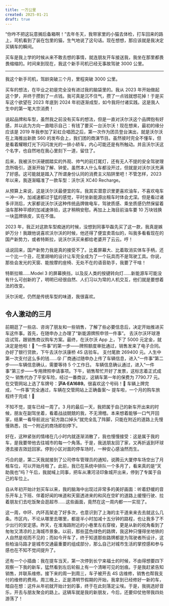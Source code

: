 ```yaml
---
title: 一万公里
created: 2025-01-21
draft: true
---
```


“你咋不把这玩意搁后备箱啊！”去年冬天，我带家里的小猫去体检，打车回来的路上，司机看到了装在包里的猫，生气地说了这句话。现在想想，那应该就是我决定买辆车的瞬间。

买车是我上学的时候从来不敢去想的事情，就连朋友开车接送我，我坐在那里都畏畏缩缩的。时间来到现在，我这个新手司机已经无事故驾驶 3000 公里。

---

我这个新手司机，驾龄突破三个月，里程突破 3000 公里。

买车的想法，在毕业之初是完全没有进过我的脑袋里的。我从 2023 年开始做起这个梦，并终于攒到了一点钱。我可真是沉不住气，攒了一点钱就想花掉！于是买车这个欲望在 2023 年底到 2024 年初逐渐成型，如今我将付诸实践。这是我人生中的第一笔大宗消费！

说起品牌和车型，虽然我之前没有买车的想法，但是一直对沃尔沃这个品牌抱有好感，并以此为方向一直暗示自己：有钱了要买一台沃尔沃！现在想来，最初的缘分应该是 2019 年我参加了彩虹合唱团之后，第一次作为团员登台演出，就是沃尔沃在上海推出新款 S60 的发布会上，我们团的商演节目。虽然彼时完全不懂车，但是看着耀眼灯光下闪闪发光的一排小轿车，内心可能还是有所触动。并且沃尔沃这个名字，也自然地在我心里刻下一道，留住了。

后来，我被沃尔沃硬朗踏实的外观、帅气的前灯尾灯，还有无人不提的安全驾驶理念所吸引，逐渐开始了解、钟爱。虽然本人什么车都没开过，但就是对沃尔沃充满了好感。这可能就是踏入了所谓身份认同的消费主义陷阱里吧！不管怎样，2023 年以来，我逐渐瞄准了一款车型：沃尔沃 XC40 Recharge。

从预算上来说，这是沃尔沃最便宜的车。我其实潜意识里更喜欢油车，不喜欢电车一冲一冲，加减速都过于猛的感觉，平时坐新能源出租车时体会尤深。但是看过诸多评测后，大家都说沃尔沃这种传统品牌做电车，驾驶质感、乘坐质感仍然保留着油车那种平顺的加减速体验，这才稍稍安慰。再加上上海目前油车要 10 万块钱换一块蓝牌铁皮，实在不值。

2023 年，我正对这款车型痴迷的时候，没想到同事毕磊先买了这一款，我真是嫉妒万分！我跟他说喜欢沃尔沃的时候，他还得了便宜卖乖似的，叫我多看看现在的国产新势力，或者特斯拉，说沃尔沃买来都给老婆开了云云。哼！

话说回来，国产新势力我是真的接受不了。比着屏幕大、比着取消实体车手柄，还一个比一个丑，花里胡哨的设计让车完全成为了一个玩具而不是驾驶工具。你说，那些会发光的天窗、能按摩的座椅、无处不在的语音助手，我要了干啥！

特斯拉嘛……Model 3 的屏幕换挡，以及反人类的按键转向灯……新能源车可能没有什么可创新的了，明明已经很自然、人们习以为常的人机交互，他们就是要想着法的改变。

沃尔沃呢，仍然是传统车型的味道，我很喜欢。

## 令人激动的三月

<TimeLine>

<TimeLineItem date="2024-02-26">
前期逛了一些店、咨询了朋友和一些销售，了解了些必要信息后，决定开始推进买车这件事。首先，在随申办上办理了“新能源牌照申领一件事”。
</TimeLineItem>

<TimeLineItem date="2024-03-01">
去沃尔沃环球港店试驾，跟销售商议购车方案。最终，在沃尔沃 App 上，下了 5000 元定金，就决定是他啦！🫨

<!-- ![](../../assets/images/volvo-app-deposit.jpg) -->
</TimeLineItem>

<TimeLineItem date="2024-03-04">
“一件事”的第一步——牌照额度审批通过，销售发来了电子合同。
</TimeLineItem>

<TimeLineItem date="2024-03-10">
办好了银行贷款，下午去沃尔沃康桥 4S 店验车。

<!-- ![](../../assets/images/volvo-car-check.jpg) -->
</TimeLineItem>

<TimeLineItem date="2024-03-11">
支付尾款 269400 元。人生中第一次支付这么多的钱……😵
</TimeLineItem>

<TimeLineItem date="2024-03-10">
厂商通过随申办上传了车辆信息，进入“一件事”第二步——车辆信息确认，需要等待 5 个工作日。
</TimeLineItem>

<TimeLineItem date="2024-03-20">
车辆信息确认通过，进入“一件事”第三步——专用牌照申请事项。下午，销售帮忙开好了发票，这标志着正式成交～
</TimeLineItem>

<TimeLineItem date="2024-03-21">
销售代办了平安车险，经过一番商议，这辆车第一年的保费为 7790.77 元。
</TimeLineItem>

<TimeLineItem date="2024-03-24">
在交管网站上选了车牌号：<strong>沪A·EA1689</strong>。很喜欢这个号码！🥰
</TimeLineItem>

<TimeLineItem date="2024-03-26">
车辆上牌完成，“一件事”完全通过，车辆在交管网站上正确备案～
</TimeLineItem>

<TimeLineItem date="2024-03-31">
提车啦，一个月的购车旅程终于完成！🥳

<!-- ![](../../assets/images/volvo-car-finally.jpg) -->
</TimeLineItem>

</TimeLine>

不知不觉，提车已经一周了。3 月的最后一天，我把属于自己的新车开出来的时候，朋友在副驾坐着，看着战战兢兢的我，不无滑稽。本来想着能够一口气开回家，结果一看导航说出“前方路口掉头”就完全乱了阵脚，只能在附近的道路上先慢慢熟悉，找一个附近的商场即刻停下。

好在，这种紧张的情绪在几小时内就逐渐消散了，我也慢慢接受：这是属于我的车，是我要带他去往城市的每一个角落。于是，我送朋友回了家，又再折返到环球港去接吉效廷回家。停到小区对面的停车场时，一种安心感油然而生。

巧合的是，第二天我就接到了公司停车管理员的通知，说腾云大厦停车场空出了月租车位，可以开始月租了。此前，我已在系统中排队一个多月了，看来真的是“天助我也”吗？午后，我就喊上同事，把车从漕河泾印象城开出来，停到了专属于自己的车位上。

自从年初开始计划买车以来，我的脑海中出现过非常多的美好画面：听着舒缓的音乐开车上下班、伴着好闻的味道和天窗透进来的和风在空旷的道路上缓慢行驶、拉着朋友们去吃饭聚会逛超市……这些画面，竟然在这一周内都一一实现了。

这一周，中环、内环高架走了好多次，也意识到了上海的主干道来来去去就这么几条。市区内，不论从哪里去哪里，都是半小时加减十五分钟的路程，也让我多了不少出行的安定感。昨天，在淮海路附近的小巷里左右穿梭，更是从新的视角看到了匆匆又清凉的上海城市景象。以前，那些蓝色绿色的路牌，我这种只懂得坐地铁的人自然是视而不见的；而如今开车了，终于知道那些路牌都是为驾驶者所设计，这些柏油马路才是城市交通最重要的组成部分，那么自己对城市生活的掌控感和参与感也在不知不觉间提升了。

还有一个小插曲：我在提车当天，第一次停到长宁来福士的时候，不由得想要四下观察一下我的新车，猛然看到左后轮毂上有一个清晰可见的划痕。于是我赶紧告知销售，并联系维修。接下来的周一到周三，车子被开去 4S 店维修，销售也帮我支付的维修的费用。周三晚上，正是清明节假期的开始，我拿到已经修好一新的车，暗自在想：这件从年初就开始计划的事，终于在此刻落定尘埃。于是，我挑选好音乐，开去与朋友聚会的路上。这辆车就是我的新朋友，今后，还要仰仗他带我四处游荡了！
